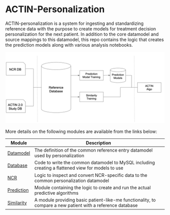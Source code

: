 # ACTIN-Personalization

ACTIN-personalization is a system for ingesting and standardizing reference data with the purpose to create models for treatment decision
personalization for the next patient. In addition to the core datamodel and source mappings to this datamodel, this repo contains the logic
that creates the prediction models along with various analysis notebooks.

![Personalization Schematic](./system/src/main/resources/personalization_schematic.png)

More details on the following modules are available from the links below:

| Module                   | Description                                                                                                |
|--------------------------|------------------------------------------------------------------------------------------------------------|
| [Datamodel](datamodel)   | The definition of the common reference entry datamodel used by personalization                             | 
| [Database](database)     | Code to write the common datamodel to MySQL including creating a flattened view for models to use          |
| [NCR](ncr)               | Logic to inspect and convert NCR-specific data to the common personalization datamodel                     | 
| [Prediction](prediction) | Module containing the logic to create and run the actual predictive algorithms                             |
| [Similarity](similarity) | A module providing basic patient-like-me functionality, to compare a new patient with a reference database |
